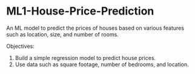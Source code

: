 # ML1-House-Price-Prediction
An ML model to predict the prices of houses based on various features such as location, size, and number of rooms.

Objectives:
1. Build a simple regression model to predict house prices.
2. Use data such as square footage, number of bedrooms, and location.
   
